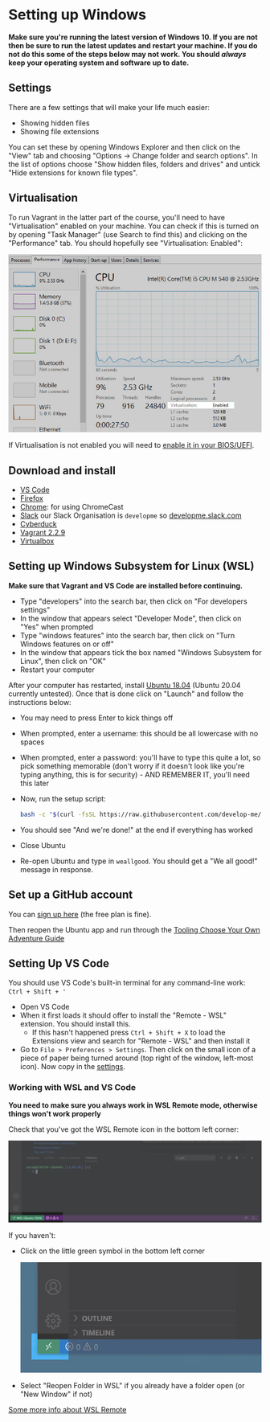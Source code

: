 # Setting up Windows

**Make sure you're running the latest version of Windows 10. If you are not then be sure to run the latest updates and restart your machine. If you do not do this some of the steps below may not work. You should *always* keep your operating system and software up to date.**

## Settings

There are a few settings that will make your life much easier:

- Showing hidden files
- Showing file extensions

You can set these by opening Windows Explorer and then click on the "View" tab and choosing "Options -> Change folder and search options". In the list of options choose "Show hidden files, folders and drives" and untick "Hide extensions for known file types".

## Virtualisation

To run Vagrant in the latter part of the course, you'll need to have "Virtualisation" enabled on your machine. You can check if this is turned on by opening "Task Manager" (use Search to find this) and clicking on the "Performance" tab. You should hopefully see "Virtualisation: Enabled":

![Virtualisation Enabled](img/virtualisation.jpg)

If Virtualisation is not enabled you will need to [enable it in your BIOS/UEFI](https://www.isumsoft.com/computer/enable-virtualization-technology-vt-x-in-bios-or-uefi.html).

## Download and install

- [VS Code](https://code.visualstudio.com)
- [Firefox](https://www.mozilla.org/firefox)
- [Chrome](https://www.google.co.uk/chrome/browser/desktop/index.html): for using ChromeCast
- [Slack](https://slack.com/) our Slack Organisation is `developme` so [developme.slack.com](https://developme.slack.com/)
- [Cyberduck](https://cyberduck.io/download/)
- [Vagrant 2.2.9](https://releases.hashicorp.com/vagrant/2.2.9/vagrant_2.2.9_x86_64.msi)
- [Virtualbox](https://www.virtualbox.org/wiki/Downloads)


## Setting up Windows Subsystem for Linux (WSL)

**Make sure that Vagrant and VS Code are installed before continuing.**

- Type "developers" into the search bar, then click on "For developers settings"
- In the window that appears select "Developer Mode", then click on "Yes" when prompted
- Type "windows features" into the search bar, then click on "Turn Windows features on or off"
- In the window that appears tick the box named "Windows Subsystem for Linux", then click on "OK"
- Restart your computer

After your computer has restarted, install [Ubuntu 18.04](https://www.microsoft.com/store/productId/9N9TNGVNDL3Q) (Ubuntu 20.04 currently untested). Once that is done click on "Launch" and follow the instructions below:

- You may need to press Enter to kick things off
- When prompted, enter a username: this should be all lowercase with no spaces
- When prompted, enter a password: you'll have to type this quite a lot, so pick something memorable (don't worry if it doesn't look like you're typing anything, this is for security) - AND REMEMBER IT, you'll need this later
- Now, run the setup script:

    ```bash
    bash -c "$(curl -fsSL https://raw.githubusercontent.com/develop-me/bootcamp--setup/master/windows/setup.sh)"
    ```

- You should see "And we're done!" at the end if everything has worked
- Close Ubuntu
- Re-open Ubuntu and type in `weallgood`. You should get a "We all good!" message in response.


## Set up a GitHub account

You can [sign up here](https://github.com/join) (the free plan is fine).

Then reopen the Ubuntu app and run through the [Tooling Choose Your Own Adventure Guide](https://github.com/develop-me/bootcamp--week-05--tooling/blob/master/challenges/00/05-ssh-authentication.md)


## Setting Up VS Code

You should use VS Code's built-in terminal for any command-line work: `Ctrl + Shift + '`

- Open VS Code
- When it first loads it should offer to install the "Remote - WSL" extension. You should install this.
    - If this hasn't happened press `Ctrl + Shift + X` to load the Extensions view and search for "Remote - WSL" and then install it
- Go to `File > Preferences > Settings`. Then click on the small icon of a piece of paper being turned around (top right of the window, left-most icon). Now copy in the [settings](../vscode.json).

### Working with WSL and VS Code

**You need to make sure you always work in WSL Remote mode, otherwise things won't work properly**

Check that you've got the WSL Remote icon in the bottom left corner:

![WSL Remote Button](img/wsl-remote-on.jpg)

If you haven't:

- Click on the little green symbol in the bottom left corner

    ![WSL Button](img/wsl-button.jpg)

- Select "Reopen Folder in WSL" if you already have a folder open (or "New Window" if not)

[Some more info about WSL Remote](https://devblogs.microsoft.com/commandline/tips-and-tricks-for-linux-development-with-wsl-and-visual-studio-code/)
